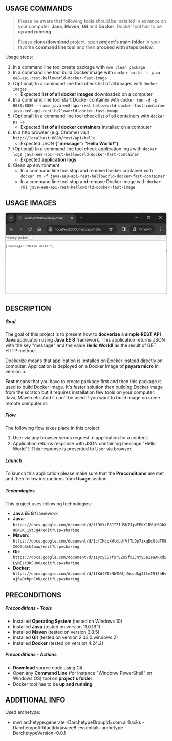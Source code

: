 USAGE COMMANDS
--------------

> Please be aware that following tools should be installed in advance on your computer: **Java**, **Maven**, **Git** and **Docker**. Docker tool has to be **up and running**. 

> Please **clone/download** project, open **project's main folder** in your favorite **command line tool** and then **proceed with steps below**. 

Usage steps:
1. In a command line tool create package with `mvn clean package`
1. In a command line tool build Docker image with `docker build -t java-ee8-api-rest-helloworld-docker-fast-image .`
1. (Optional) In a command line tool check list of all images with `docker images`
   * Expected **list of all docker images** downloaded on a computer
1. In a command line tool start Docker container with `docker run -d -p 8080:8080 --name java-ee8-api-rest-helloworld-docker-fast-container java-ee8-api-rest-helloworld-docker-fast-image`
1. (Optional) In a command line tool check list of all containers with `docker ps -a`
   * Expected **list of all docker containers** installed on a computer
1. In a http browser (e.g. Chrome) visit `http://localhost:8080/rest/api/hello`
   * Expected JSON **{"message": "Hello World!"}**
1. (Optional) In a command line tool check application logs with `docker logs java-ee8-api-rest-helloworld-docker-fast-container`
   * Expected **application logs**
1. Clean up environment 
     * In a command line tool stop and remove Docker container with `docker rm -f java-ee8-api-rest-helloworld-docker-fast-container`
     * In a command line tool stop and remove Docker image with `docker rmi java-ee8-api-rest-helloworld-docker-fast-image`


USAGE IMAGES
------------

![My Image](readme-images/image-01.png)


DESCRIPTION
-----------

##### Goal
The goal of this project is to present how to **dockerize** a **simple REST API Java** application using **Java EE 8** framework. This application returns JSON with the key "message" and the value **Hello World!** as the result of GET HTTP method.

Dockerize means that application is installed on Docker instead directly on computer. Application is deployed on a Docker Image of **payara micro** in version 5.

**Fast** means that you have to create package first and then this package is used to build Docker image. It's faster solution then building Docker image from the scratch but it requires installation few tools on your computer: Java, Maven etc. And it can't be used if you want to build image on some remote computer.ss

##### Flow
The following flow takes place in this project:
1. User via any browser sends request to application for a content.
1. Application returns response with JSON containing message "Hello World"!. This response is presented to User via browser.

##### Launch
To launch this application please make sure that the **Preconditions** are met and then follow instructions from **Usage** section.

##### Technologies
This project uses following technologies:
* **Java EE 8** framework
* **Java**: `https://docs.google.com/document/d/119VYxF8JIZIUSk7JjwEPNX1RVjHBGbXHBKuK_1ytJg4/edit?usp=sharing`
* **Maven**: `https://docs.google.com/document/d/1cfIMcqkWlobUfVfTLQp7ixqEcOtoTR8X6OGo3cU4maw/edit?usp=sharing`
* **Git**: `https://docs.google.com/document/d/1Iyxy5DYfsrEZK5fxZJnYy5a1saARxd5LyMEscJKSHn0/edit?usp=sharing`
* **Docker**: `https://docs.google.com/document/d/1tKdfZIrNhTNWjlWcqUkg4lteI91EhBvaj6VDrhpnCnk/edit?usp=sharing`


PRECONDITIONS
-------------

##### Preconditions - Tools
* Installed **Operating System** (tested on Windows 10)
* Installed **Java** (tested on version 11.0.16.1) 
* Installed **Maven** (tested on version 3.8.5) 
* Installed **Git** (tested on version 2.33.0.windows.2)
* Installed **Docker** (tested on version 4.24.2)


##### Preconditions - Actions
* **Download** source code using Git 
* Open any **Command Line** (for instance "Windonw PowerShell" on Windows OS) tool on **project's folder**.
* Docker tool has to be **up and running**. 


ADDITIONAL INFO
---------------

Used archetype:
* mvn archetype:generate -DarchetypeGroupId=com.airhacks -DarchetypeArtifactId=javaee8-essentials-archetype -DarchetypeVersion=0.0.1